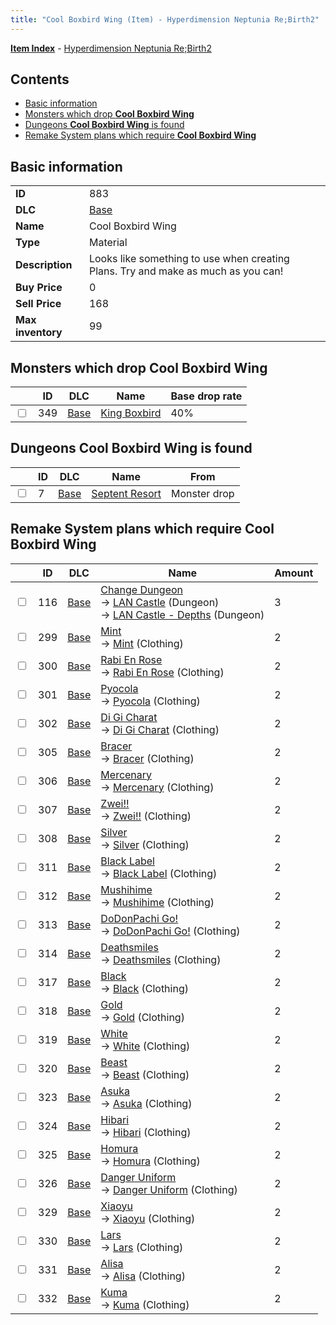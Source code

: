 ```yaml
---
title: "Cool Boxbird Wing (Item) - Hyperdimension Neptunia Re;Birth2"
---
```


[**Item Index**](/neptunia/rb2/item/index.html) - [Hyperdimension Neptunia Re;Birth2](/neptunia/rb2)

## Contents

- [Basic information](#basic-information)
- [Monsters which drop **Cool Boxbird Wing**](#monsters-which-drop-cool-boxbird-wing)
- [Dungeons **Cool Boxbird Wing** is found](#dungeons-cool-boxbird-wing-is-found)
- [Remake System plans which require **Cool Boxbird Wing**](#remake-system-plans-which-require-cool-boxbird-wing)

## Basic information

|   |   |
| -- | -- |
| **ID** | 883 |
| **DLC** | [Base](/neptunia/rb2/dlc/0-base.html) |
| **Name** | Cool Boxbird Wing |
| **Type** | Material |
| **Description** | Looks like something to use when creating Plans. Try and make as much as you can! |
| **Buy Price** | 0 |
| **Sell Price** | 168 |
| **Max inventory** | 99 |

## Monsters which drop **Cool Boxbird Wing**

|    | ID | DLC | Name | Base drop rate |
| -- | -- | --- | ---- | -------------- |
| <input type="checkbox" id="rb2-monster-0-349" class="trackbox" /> | 349 | [Base](/neptunia/rb2/dlc/0-base.html) | [King Boxbird](/neptunia/rb2/monster/0-349-king-boxbird.html) | 40% |

## Dungeons **Cool Boxbird Wing** is found

|    | ID | DLC | Name | From |
| -- | -- | --- | ---- | ---- |
| <input type="checkbox" id="rb2-dungeon-0-7" class="trackbox" /> | 7 | [Base](/neptunia/rb2/dlc/0-base.html) | [Septent Resort](/neptunia/rb2/dungeon/0-7-septent-resort.html) | Monster drop |

## Remake System plans which require **Cool Boxbird Wing**

|    | ID | DLC | Name | Amount |
| -- | -- | --- | ---- | ------ |
| <input type="checkbox" id="rb2-remake-0-116" class="trackbox" /> | 116 | [Base](/neptunia/rb2/dlc/0-base.html) | [Change Dungeon](/neptunia/rb2/remake/0-116-change-dungeon.html)<br />→ [LAN Castle](/neptunia/rb2/dungeon/0-22-lan-castle.html) (Dungeon)<br />→ [LAN Castle - Depths](/neptunia/rb2/dungeon/0-23-lan-castle-depths.html) (Dungeon) | 3 |
| <input type="checkbox" id="rb2-remake-0-299" class="trackbox" /> | 299 | [Base](/neptunia/rb2/dlc/0-base.html) | [Mint](/neptunia/rb2/remake/0-299-mint.html)<br />→ [Mint](/neptunia/rb2/item/0-1956-mint.html) (Clothing) | 2 |
| <input type="checkbox" id="rb2-remake-0-300" class="trackbox" /> | 300 | [Base](/neptunia/rb2/dlc/0-base.html) | [Rabi En Rose](/neptunia/rb2/remake/0-300-rabi-en-rose.html)<br />→ [Rabi En Rose](/neptunia/rb2/item/0-1957-rabi-en-rose.html) (Clothing) | 2 |
| <input type="checkbox" id="rb2-remake-0-301" class="trackbox" /> | 301 | [Base](/neptunia/rb2/dlc/0-base.html) | [Pyocola](/neptunia/rb2/remake/0-301-pyocola.html)<br />→ [Pyocola](/neptunia/rb2/item/0-1958-pyocola.html) (Clothing) | 2 |
| <input type="checkbox" id="rb2-remake-0-302" class="trackbox" /> | 302 | [Base](/neptunia/rb2/dlc/0-base.html) | [Di Gi Charat](/neptunia/rb2/remake/0-302-di-gi-charat.html)<br />→ [Di Gi Charat](/neptunia/rb2/item/0-1959-di-gi-charat.html) (Clothing) | 2 |
| <input type="checkbox" id="rb2-remake-0-305" class="trackbox" /> | 305 | [Base](/neptunia/rb2/dlc/0-base.html) | [Bracer](/neptunia/rb2/remake/0-305-bracer.html)<br />→ [Bracer](/neptunia/rb2/item/0-1963-bracer.html) (Clothing) | 2 |
| <input type="checkbox" id="rb2-remake-0-306" class="trackbox" /> | 306 | [Base](/neptunia/rb2/dlc/0-base.html) | [Mercenary](/neptunia/rb2/remake/0-306-mercenary.html)<br />→ [Mercenary](/neptunia/rb2/item/0-1964-mercenary.html) (Clothing) | 2 |
| <input type="checkbox" id="rb2-remake-0-307" class="trackbox" /> | 307 | [Base](/neptunia/rb2/dlc/0-base.html) | [Zwei!!](/neptunia/rb2/remake/0-307-zwei.html)<br />→ [Zwei!!](/neptunia/rb2/item/0-1965-zwei.html) (Clothing) | 2 |
| <input type="checkbox" id="rb2-remake-0-308" class="trackbox" /> | 308 | [Base](/neptunia/rb2/dlc/0-base.html) | [Silver](/neptunia/rb2/remake/0-308-silver.html)<br />→ [Silver](/neptunia/rb2/item/0-1966-silver.html) (Clothing) | 2 |
| <input type="checkbox" id="rb2-remake-0-311" class="trackbox" /> | 311 | [Base](/neptunia/rb2/dlc/0-base.html) | [Black Label](/neptunia/rb2/remake/0-311-black-label.html)<br />→ [Black Label](/neptunia/rb2/item/0-1970-black-label.html) (Clothing) | 2 |
| <input type="checkbox" id="rb2-remake-0-312" class="trackbox" /> | 312 | [Base](/neptunia/rb2/dlc/0-base.html) | [Mushihime](/neptunia/rb2/remake/0-312-mushihime.html)<br />→ [Mushihime](/neptunia/rb2/item/0-1971-mushihime.html) (Clothing) | 2 |
| <input type="checkbox" id="rb2-remake-0-313" class="trackbox" /> | 313 | [Base](/neptunia/rb2/dlc/0-base.html) | [DoDonPachi Go!](/neptunia/rb2/remake/0-313-dodonpachi-go.html)<br />→ [DoDonPachi Go!](/neptunia/rb2/item/0-1972-dodonpachi-go.html) (Clothing) | 2 |
| <input type="checkbox" id="rb2-remake-0-314" class="trackbox" /> | 314 | [Base](/neptunia/rb2/dlc/0-base.html) | [Deathsmiles](/neptunia/rb2/remake/0-314-deathsmiles.html)<br />→ [Deathsmiles](/neptunia/rb2/item/0-1973-deathsmiles.html) (Clothing) | 2 |
| <input type="checkbox" id="rb2-remake-0-317" class="trackbox" /> | 317 | [Base](/neptunia/rb2/dlc/0-base.html) | [Black](/neptunia/rb2/remake/0-317-black.html)<br />→ [Black](/neptunia/rb2/item/0-1978-black.html) (Clothing) | 2 |
| <input type="checkbox" id="rb2-remake-0-318" class="trackbox" /> | 318 | [Base](/neptunia/rb2/dlc/0-base.html) | [Gold](/neptunia/rb2/remake/0-318-gold.html)<br />→ [Gold](/neptunia/rb2/item/0-1979-gold.html) (Clothing) | 2 |
| <input type="checkbox" id="rb2-remake-0-319" class="trackbox" /> | 319 | [Base](/neptunia/rb2/dlc/0-base.html) | [White](/neptunia/rb2/remake/0-319-white.html)<br />→ [White](/neptunia/rb2/item/0-1980-white.html) (Clothing) | 2 |
| <input type="checkbox" id="rb2-remake-0-320" class="trackbox" /> | 320 | [Base](/neptunia/rb2/dlc/0-base.html) | [Beast](/neptunia/rb2/remake/0-320-beast.html)<br />→ [Beast](/neptunia/rb2/item/0-1981-beast.html) (Clothing) | 2 |
| <input type="checkbox" id="rb2-remake-0-323" class="trackbox" /> | 323 | [Base](/neptunia/rb2/dlc/0-base.html) | [Asuka](/neptunia/rb2/remake/0-323-asuka.html)<br />→ [Asuka](/neptunia/rb2/item/0-1985-asuka.html) (Clothing) | 2 |
| <input type="checkbox" id="rb2-remake-0-324" class="trackbox" /> | 324 | [Base](/neptunia/rb2/dlc/0-base.html) | [Hibari](/neptunia/rb2/remake/0-324-hibari.html)<br />→ [Hibari](/neptunia/rb2/item/0-1986-hibari.html) (Clothing) | 2 |
| <input type="checkbox" id="rb2-remake-0-325" class="trackbox" /> | 325 | [Base](/neptunia/rb2/dlc/0-base.html) | [Homura](/neptunia/rb2/remake/0-325-homura.html)<br />→ [Homura](/neptunia/rb2/item/0-1987-homura.html) (Clothing) | 2 |
| <input type="checkbox" id="rb2-remake-0-326" class="trackbox" /> | 326 | [Base](/neptunia/rb2/dlc/0-base.html) | [Danger Uniform](/neptunia/rb2/remake/0-326-danger-uniform.html)<br />→ [Danger Uniform](/neptunia/rb2/item/0-1988-danger-uniform.html) (Clothing) | 2 |
| <input type="checkbox" id="rb2-remake-0-329" class="trackbox" /> | 329 | [Base](/neptunia/rb2/dlc/0-base.html) | [Xiaoyu](/neptunia/rb2/remake/0-329-xiaoyu.html)<br />→ [Xiaoyu](/neptunia/rb2/item/0-1992-xiaoyu.html) (Clothing) | 2 |
| <input type="checkbox" id="rb2-remake-0-330" class="trackbox" /> | 330 | [Base](/neptunia/rb2/dlc/0-base.html) | [Lars](/neptunia/rb2/remake/0-330-lars.html)<br />→ [Lars](/neptunia/rb2/item/0-1993-lars.html) (Clothing) | 2 |
| <input type="checkbox" id="rb2-remake-0-331" class="trackbox" /> | 331 | [Base](/neptunia/rb2/dlc/0-base.html) | [Alisa](/neptunia/rb2/remake/0-331-alisa.html)<br />→ [Alisa](/neptunia/rb2/item/0-1994-alisa.html) (Clothing) | 2 |
| <input type="checkbox" id="rb2-remake-0-332" class="trackbox" /> | 332 | [Base](/neptunia/rb2/dlc/0-base.html) | [Kuma](/neptunia/rb2/remake/0-332-kuma.html)<br />→ [Kuma](/neptunia/rb2/item/0-1995-kuma.html) (Clothing) | 2 |